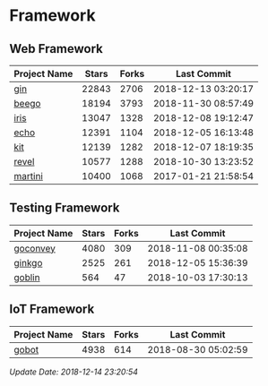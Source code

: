 # Framework

## Web Framework

| Project Name | Stars | Forks | Last Commit |
| ------------ | ----- | ----- | ----------- |
| [gin](https://github.com/gin-gonic/gin) | 22843 | 2706 | 2018-12-13 03:20:17 |
| [beego](https://github.com/astaxie/beego) | 18194 | 3793 | 2018-11-30 08:57:49 |
| [iris](https://github.com/kataras/iris) | 13047 | 1328 | 2018-12-08 19:12:47 |
| [echo](https://github.com/labstack/echo) | 12391 | 1104 | 2018-12-05 16:13:48 |
| [kit](https://github.com/go-kit/kit) | 12139 | 1282 | 2018-12-07 18:19:35 |
| [revel](https://github.com/revel/revel) | 10577 | 1288 | 2018-10-30 13:23:52 |
| [martini](https://github.com/go-martini/martini) | 10400 | 1068 | 2017-01-21 21:58:54 |

## Testing Framework

| Project Name | Stars | Forks | Last Commit |
| ------------ | ----- | ----- | ----------- |
| [goconvey](https://github.com/smartystreets/goconvey) | 4080 | 309 | 2018-11-08 00:35:08 |
| [ginkgo](https://github.com/onsi/ginkgo) | 2525 | 261 | 2018-12-05 15:36:39 |
| [goblin](https://github.com/franela/goblin) | 564 | 47 | 2018-10-03 17:30:13 |

## IoT Framework

| Project Name | Stars | Forks | Last Commit |
| ------------ | ----- | ----- | ----------- |
| [gobot](https://github.com/hybridgroup/gobot) | 4938 | 614 | 2018-08-30 05:02:59 |

*Update Date: 2018-12-14 23:20:54*